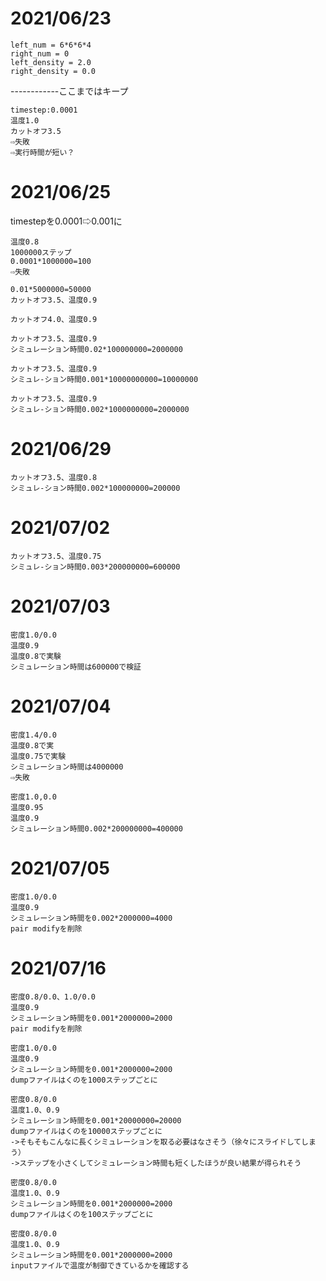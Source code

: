 # 2021/06/23
```
left_num = 6*6*6*4
right_num = 0
left_density = 2.0
right_density = 0.0
```
------------ここまではキープ
```
timestep:0.0001
温度1.0
カットオフ3.5
⇨失敗
⇨実行時間が短い？
```

# 2021/06/25
timestepを0.0001⇨0.001に

```
温度0.8
1000000ステップ
0.0001*1000000=100
⇨失敗
```

```
0.01*5000000=50000
カットオフ3.5、温度0.9
```

```
カットオフ4.0、温度0.9
```

```
カットオフ3.5、温度0.9
シミュレーション時間0.02*100000000=2000000
```

```
カットオフ3.5、温度0.9
シミュレ-ション時間0.001*10000000000=10000000
```

```
カットオフ3.5、温度0.9
シミュレ-ション時間0.002*1000000000=2000000
```

# 2021/06/29
```
カットオフ3.5、温度0.8
シミュレ-ション時間0.002*100000000=200000
```

# 2021/07/02
```
カットオフ3.5、温度0.75
シミュレ-ション時間0.003*200000000=600000
```

# 2021/07/03
```
密度1.0/0.0
温度0.9
温度0.8で実験
シミュレーション時間は600000で検証
```

# 2021/07/04
```
密度1.4/0.0
温度0.8で実
温度0.75で実験
シミュレーション時間は4000000
⇨失敗
```

```
密度1.0,0.0
温度0.95
温度0.9
シミュレーション時間0.002*200000000=400000
```

# 2021/07/05
```
密度1.0/0.0
温度0.9
シミュレーション時間を0.002*2000000=4000
pair modifyを削除
```

# 2021/07/16
```
密度0.8/0.0、1.0/0.0
温度0.9
シミュレーション時間を0.001*2000000=2000
pair modifyを削除
```

```
密度1.0/0.0
温度0.9
シミュレーション時間を0.001*2000000=2000
dumpファイルはくのを1000ステップごとに
```

```
密度0.8/0.0
温度1.0、0.9
シミュレーション時間を0.001*20000000=20000
dumpファイルはくのを10000ステップごとに
->そもそもこんなに長くシミュレーションを取る必要はなさそう（徐々にスライドしてしまう）
->ステップを小さくしてシミュレーション時間も短くしたほうが良い結果が得られそう
```

```
密度0.8/0.0
温度1.0、0.9
シミュレーション時間を0.001*2000000=2000
dumpファイルはくのを100ステップごとに
```

```
密度0.8/0.0
温度1.0、0.9
シミュレーション時間を0.001*2000000=2000
inputファイルで温度が制御できているかを確認する
```